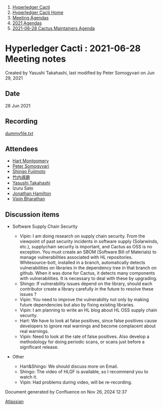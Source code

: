 1. [Hyperledger Cacti](index.html)
2. [Hyperledger Cacti Home](Hyperledger-Cacti-Home_20414469.html)
3. [Meeting Agendas](Meeting-Agendas_20414488.html)
4. [2021 Agendas](2021-Agendas_20414860.html)
5. [2021-06-28 Cactus Maintainers Agenda](2021-06-28-Cactus-Maintainers-Agenda_20415107.html)

# Hyperledger Cacti : 2021-06-28 Meeting notes

Created by Yasushi Takahashi, last modified by Peter Somogyvari on Jun 29, 2021

## Date

28 Jun 2021

## Recording

[dummyfile.txt](attachments/20415107/20415121.txt)

## Attendees

- [Hart Montgomery](https://lf-hyperledger.atlassian.net/wiki/people/712020:86f447c0-86dc-43b3-ac03-6a31923bbb84?ref=confluence)
- [Peter Somogyvari](https://lf-hyperledger.atlassian.net/wiki/people/557058:cae262a4-be99-4f5e-a36e-bf20a5c795f2?ref=confluence)
- [Shingo Fujimoto](https://lf-hyperledger.atlassian.net/wiki/people/712020:14e583f1-56ad-4e76-a373-78870fbd000f?ref=confluence)
- [竹内琢磨](https://lf-hyperledger.atlassian.net/wiki/people/70121:99daf5c8-226c-43d4-9f24-0a46a0546192?ref=confluence)
- [Yasushi Takahashi](https://lf-hyperledger.atlassian.net/wiki/people/712020:f5c6f8a6-cbbb-4289-b94b-75a61d6ae0b4?ref=confluence)
- Izuru Sato
- [Jonathan Hamilton](https://lf-hyperledger.atlassian.net/wiki/people/557058:b67865d6-864d-4728-91f1-8b4e178a6466?ref=confluence)
- [Vipin Bharathan](https://lf-hyperledger.atlassian.net/wiki/people/70121:4ac24c34-2385-41a8-8881-61e7a75c6d1e?ref=confluence)

## Discussion items

- Software Supply Chain Security
  
  - Vipin: I am doing research on supply chain security. From the viewpoint of past security incidents in software supply (Solarwinds, etc.), supplychain security is important, and Cactus as OSS is no exception. You must create an SBOM (Software Bill of Materials) to manage vulnerabilities associated with HL repositories. Whitesource-bolt, installed in a branch, automatically detects vulnerabilities on libraries in the dependency tree in that branch on github. When it was done for Cactus, it detects many components with vulnerabilities. It is necessary to deal with these by upgrading.
  - Shingo: If vulnerability issues depend on the library, should each contributor create a library carefully in the future to resolve these issues ?
  - Vipin: You need to improve the vulnerability not only by making future dependencies but also by fixing existing libraries.
  - Vipin: I am planning to write an HL blog about HL OSS supply chain security.
  - Hart: We have to look at false positives, since false positives cause developers to ignore real warnings and become complacent about real warnings.
  - Vipin: Need to look at the rate of false positives. Also develop a methodology for doing periodic scans, or scans just before a significant release.
- Other
  
  - Hart&amp;Shingo: We should discuss more on Email.
  - Shingo: The video of HLGF is available, so I recommend you to watch it.
  - Vipin: Had problems during video, will be re-recording.

Document generated by Confluence on Nov 26, 2024 12:37

[Atlassian](http://www.atlassian.com/)
